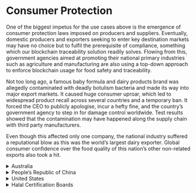 # Consumer Protection

One of the biggest impetus for the use cases above is the emergence of consumer protection laws imposed on producers and suppliers. Eventually, domestic producers and exporters seeking to enter key destination markets may have no choice but to fulfil the prerequisite of compliance, something which our blockchain traceability solution readily solves. Flowing from this, government agencies aimed at promoting their national primary industries such as agriculture and manufacturing are also using a top-down approach to enforce blockchain usage for food safety and traceability.

Not too long ago, a famous baby formula and dairy products brand was allegedly contaminated with deadly botulism bacteria and made its way into major export markets. It caused huge consumer uproar, which led to widespread product recall across several countries and a temporary ban. It forced the CEO to publicly apologise, incur a hefty fine, and the country’s government agency to step in for damage control worldwide. Test results showed that the contamination may have happened along the supply chain with third party manufacturers.

Even though this affected only one company, the national industry suffered a reputational blow as this was the world’s largest dairy exporter. Global consumer confidence over the food quality of this nation’s other non-related exports also took a hit.

<details>

<summary>Australia</summary>

Australia’s Minister for Agriculture, Drought and Emergency Management announced the Blockchain and Traceability Framework for Australian Dairy Farmers (ADF) in 2020, to develop a real time dairy payment system and supply chain information sharing capacity using blockchain technology.&#x20;

As stated on its government website: “Blockchain can assist in providing a shared view of truth about business transactions”. It will give Australian farmers a competitive edge, because “the transparency and security of shared information using blockchain technology will demonstrate provenance and reduce costs to compete more aggressively in local and global markets”.

</details>

<details>

<summary>People’s Republic of China</summary>

The PRC e-Commerce Law officially took effect on 1 January 2019, to protect the legal interests of all parties involved in e-commerce transactions, maintain market order, prohibit false advertising, and weed out knock-offs and counterfeit merchandising.

This is important because local exporters to the giant China market rely on e-commerce platforms (such as Taobao, Alibaba, JD) to sell their wares, and are held to this Law as “operators” (or vendors) on these platforms. The platform and vendor are jointly and severally liable for any infringement. Article 38 states that a platform that “knows or should have known” that a vendor has been offering goods or services which infringe safety requirements, and platforms will incur liability for damages caused to consumers if they fail to check the qualifications of the vendor “to fulfil the obligation to safeguard safety of consumers”.

The vendor which fails or lacks the qualification and quality tools may find itself shut out entirely of these platforms, which provide the much-needed access to warehouse, wholesale, intermediate and retail distribution channels.

</details>

<details>

<summary>United States</summary>

Similar to the above, the US Shop Safe Act 2021, amended from the existing Trademark Act 1946, seeks accountability and contributory liability in e-commerce transactions. The platforms (such as Amazon, Walmart Marketplace, eBay) have a duty to vet through their vendors and verify their vital information against governmental and reliable sources, for these vendors to verify the authenticity of its products, and to ensure that consumers have access to relevant information at the time of purchase.

Note: This Act is still in passage at the time of publication.

</details>

<details>

<summary>Halal Certification Boards</summary>

No doubt, there will be huge implications for the global Halal segment as well. ‘Halal’ refers to the sourcing and preparation of foods based on Islamic requirements which are independently certified and monitored by the religious boards of respective countries.

This extends beyond Islamic markets because the source country may not be Islamic. For instance, Brazil is the world’s largest exporter of Halal meat, with Saudi Arabia and UAE among its biggest buyers, and has put in place a blockchain traceability system from farm-to-shipment in partnership with the Arab-Brazilian Chamber of Commerce.

As Halal certification becomes increasingly standardised around the world by the different boards, digitised to replace a conventionally manual paper-based process, and envelops the full value chain for Halal integrity as seen in markets like Malaysia, Indonesia and Turkey, the opportunities for this tech use case are remarkable indeed.

</details>
